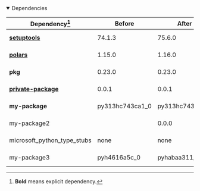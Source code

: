 <details open>
<summary>Dependencies</summary>

|Dependency[^1]|Before|After|Package|Environments|
|-|-|-|-|-|
|[**setuptools**](https://pypi.org/project/setuptools)|74.1.3|75.6.0|pypi|*all envs* on osx-arm64|
|[**polars**](https://prefix.dev/channels/conda-forge/packages/polars)|1.15.0|1.16.0|conda|*all envs* on osx-arm64|
|**pkg**|0.23.0|0.23.0|conda|*all envs* on linux-64|
|[**private-package**](https://prefix.dev/channels/setup-pixi-test/packages/private-package)|0.0.1|0.0.1|conda|*all envs* on osx-arm64|
|**my-package**|py313hc743ca1_0|py313hc743ca1_1|conda|*all envs* on osx-arm64|
|my-package2||0.0.0|conda|*all envs* on osx-arm64|
|microsoft_python_type_stubs|none|none|pypi|*all envs* on linux-64|
|my-package3|pyh4616a5c_0|pyhabaa311_0|conda|*all envs* on osx-arm64|

</details>

[^1]: **Bold** means explicit dependency.
[^2]: Dependency got downgraded.
